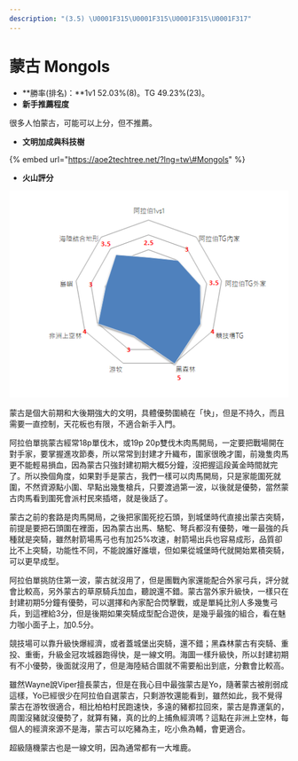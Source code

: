 ```yaml
---
description: "(3.5) \U0001F315\U0001F315\U0001F315\U0001F317"
---
```


# 蒙古 Mongols

* **勝率\(排名\)：**1v1 52.03%\(8\)。TG 49.23%\(23\)。
* **新手推薦程度**

很多人怕蒙古，可能可以上分，但不推薦。

* **文明加成與科技樹**

{% embed url="https://aoe2techtree.net/?lng=tw\#Mongols" %}

* **火山評分**

![](../.gitbook/assets/image%20%2813%29.png)

蒙古是個大前期和大後期強大的文明，具體優勢圍繞在「快」，但是不持久，而且需要一直控制，天花板也有限，不適合新手入門。

阿拉伯單挑蒙古經常18p單伐木，或19p 20p雙伐木肉馬開局，一定要把戰場開在對手家，要掌握進攻節奏，所以常常到封建才升織布，圍家很晚才圍，前幾隻肉馬更不能輕易損血，因為蒙古只強封建初期大概5分鐘，沒把握這段黃金時間就完了。所以換個角度，如果對手是蒙古，我們一樣可以肉馬開局，只是家能圍死就圍，不然資源點小圍、早點出幾隻槍兵，只要渡過第一波，以後就是優勢，當然蒙古肉馬看到圍死會派村民來插塔，就是後話了。

蒙古之前的套路是肉馬開局，之後把家圍死挖石頭，到城堡時代直接出蒙古突騎，前提是要把石頭圍在裡面，因為蒙古出馬、駱駝、弩兵都沒有優勢，唯一最強的兵種就是突騎，雖然射箭場馬弓也有加25%攻速，射箭場出兵也容易成形，品質卻比不上突騎，功能性不同，不能說誰好誰壞，但如果從城堡時代就開始累積突騎，可以更早成型。

阿拉伯單挑防住第一波，蒙古就沒用了，但是團戰內家還能配合外家弓兵，評分就會比較高，另外蒙古的草原騎兵加血，聽說還不錯。蒙古當外家升級快，一樣只在封建初期5分鐘有優勢，可以選擇和內家配合閃擊戰，或是單純比別人多幾隻弓兵，到這裡給3分，但是後期如果突騎成型配合遊俠，是幾乎最強的組合，看在魅力咖小面子上，加0.5分。

競技場可以靠升級快爆經濟，或者蓋城堡出突騎，還不錯；黑森林蒙古有突騎、重投、重衝，升級金冠攻城器跑得快，是一線文明。海圖一樣升級快，所以封建初期有不小優勢，後面就沒用了，但是海陸結合圖就不需要船出到底，分數會比較高。

雖然Wayne說Viper擅長蒙古，但是在我心目中最強蒙古是Yo，隨著蒙古被削弱成這樣，Yo已經很少在阿拉伯自選蒙古，只剩游牧還能看到，雖然如此，我不覺得蒙古在游牧很適合，相比柏柏村民跑速快，多遠的豬都拉回來，蒙古是靠運氣的，周圍沒豬就沒優勢了，就算有豬，真的比的上捕魚經濟嗎？這點在非洲上空林，每個人的經濟來源不是海，蒙古可以吃豬為主，吃小魚為輔，會更適合。

超級隨機蒙古也是一線文明，因為通常都有一大堆鹿。

